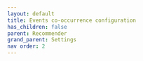 ```yaml
---
layout: default
title: Events co-occurrence configuration
has_children: false
parent: Recommender
grand_parent: Settings
nav order: 2
---
```

